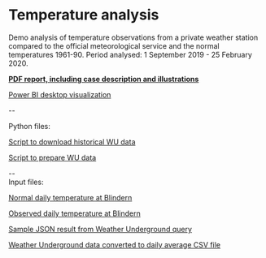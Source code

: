 # Temperature analysis
 
Demo analysis of temperature observations from a private weather station compared to the official meteorological service and the normal temperatures 1961-90. Period analysed: 1 September 2019 - 25 February 2020.





**[PDF report, including case description and illustrations](Report_temperature_analysis.pdf)**

[Power BI desktop visualization](Temp_analysis.pbix)

  


--  

Python files:

[Script to download historical WU data](WU_downloader.py)

[Script to prepare WU data](WU_prepare.py)


--  
Input files:

[Normal daily temperature at Blindern](files/Døgnnormal_Blindern.txt)

[Observed daily temperature at Blindern](files\Døgnverdier_Blindern_190820-200225.txt)

[Sample JSON result from Weather Underground query](files\WUdata-20200215.json)

[Weather Underground data converted to daily average CSV file](files\Galgeberg2.csv)
